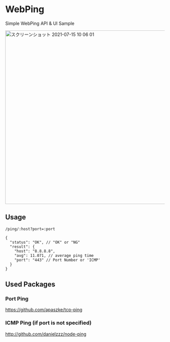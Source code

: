 
# WebPing

Simple WebPing API & UI Sample

<img width="548" alt="スクリーンショット 2021-07-15 10 06 01" src="https://user-images.githubusercontent.com/1270299/125711936-6a417b78-2491-4b31-8edb-e4b128a83c21.png">

## Usage

`/ping/:host?port=:port`

```text
{
  "status": "OK", // "OK" or "NG"
  "result": {
    "host": "8.8.8.8",
    "avg": 11.071, // average ping time
    "port": "443" // Port Number or 'ICMP'
  }
}
```

## Used Packages

### Port Ping

https://github.com/apaszke/tcp-ping

### ICMP Ping (if port is not specified)

http://github.com/danielzzz/node-ping
